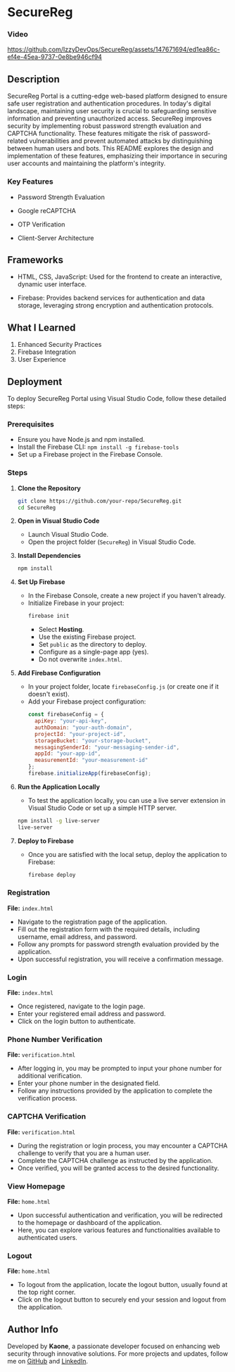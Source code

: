 # SecureReg 

### Video

https://github.com/IzzyDevOps/SecureReg/assets/147671694/ed1ea86c-ef4e-45ea-9737-0e8be946cf94

## Description

SecureReg Portal is a cutting-edge web-based platform designed to ensure safe user registration and authentication procedures. In today's digital landscape, maintaining user security is crucial to safeguarding sensitive information and preventing unauthorized access. SecureReg improves security by implementing robust password strength evaluation and CAPTCHA functionality. These features mitigate the risk of password-related vulnerabilities and prevent automated attacks by distinguishing between human users and bots. This README explores the design and implementation of these features, emphasizing their importance in securing user accounts and maintaining the platform's integrity.

### Key Features

* Password Strength Evaluation 

* Google reCAPTCHA

* OTP Verification

* Client-Server Architecture

## Frameworks

* HTML, CSS, JavaScript: Used for the frontend to create an interactive, dynamic user interface.

* Firebase: Provides backend services for authentication and data storage, leveraging strong encryption and authentication protocols.

## What I Learned

1. Enhanced Security Practices
2. Firebase Integration
3. User Experience

## Deployment
To deploy SecureReg Portal using Visual Studio Code, follow these detailed steps:

### Prerequisites
- Ensure you have Node.js and npm installed.
- Install the Firebase CLI: `npm install -g firebase-tools`
- Set up a Firebase project in the Firebase Console.

### Steps
1. **Clone the Repository**
   ```sh
   git clone https://github.com/your-repo/SecureReg.git
   cd SecureReg
   ```

2. **Open in Visual Studio Code**
   - Launch Visual Studio Code.
   - Open the project folder (`SecureReg`) in Visual Studio Code.

3. **Install Dependencies**
   ```sh
   npm install
   ```

4. **Set Up Firebase**
   - In the Firebase Console, create a new project if you haven't already.
   - Initialize Firebase in your project:
     ```sh
     firebase init
     ```
     - Select **Hosting**.
     - Use the existing Firebase project.
     - Set `public` as the directory to deploy.
     - Configure as a single-page app (yes).
     - Do not overwrite `index.html`.

5. **Add Firebase Configuration**
   - In your project folder, locate `firebaseConfig.js` (or create one if it doesn't exist).
   - Add your Firebase project configuration:
     ```js
     const firebaseConfig = {
       apiKey: "your-api-key",
       authDomain: "your-auth-domain",
       projectId: "your-project-id",
       storageBucket: "your-storage-bucket",
       messagingSenderId: "your-messaging-sender-id",
       appId: "your-app-id",
       measurementId: "your-measurement-id"
     };
     firebase.initializeApp(firebaseConfig);
     ```

6. **Run the Application Locally**
   - To test the application locally, you can use a live server extension in Visual Studio Code or set up a simple HTTP server.
   ```sh
   npm install -g live-server
   live-server
   ```

7. **Deploy to Firebase**
   - Once you are satisfied with the local setup, deploy the application to Firebase:
     ```sh
     firebase deploy
     ```

### Registration
**File:** `index.html`
   - Navigate to the registration page of the application.
   - Fill out the registration form with the required details, including username, email address, and password.
   - Follow any prompts for password strength evaluation provided by the application.
   - Upon successful registration, you will receive a confirmation message.

### Login
**File:** `index.html`
   - Once registered, navigate to the login page.
   - Enter your registered email address and password.
   - Click on the login button to authenticate.

### Phone Number Verification
**File:** `verification.html`
   - After logging in, you may be prompted to input your phone number for additional verification.
   - Enter your phone number in the designated field.
   - Follow any instructions provided by the application to complete the verification process.

### CAPTCHA Verification
**File:** `verification.html`
   - During the registration or login process, you may encounter a CAPTCHA challenge to verify that you are a human user.
   - Complete the CAPTCHA challenge as instructed by the application.
   - Once verified, you will be granted access to the desired functionality.

### View Homepage
**File:** `home.html`
   - Upon successful authentication and verification, you will be redirected to the homepage or dashboard of the application.
   - Here, you can explore various features and functionalities available to authenticated users.

### Logout
**File:** `home.html`
   - To logout from the application, locate the logout button, usually found at the top right corner.
   - Click on the logout button to securely end your session and logout from the application.

## Author Info
Developed by **Kaone**, a passionate developer focused on enhancing web security through innovative solutions. For more projects and updates, follow me on [GitHub](https://github.com/IzzyDevOps) and [LinkedIn](https://www.linkedin.com/in/kaone-keboetseng).
